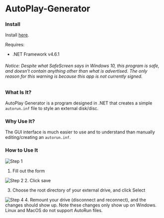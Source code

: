 # AutoPlay-Generator

### Install

Install [here](https://github.com/r2d2292/AutoPlay-Generator/releases/tag/0.1.0).

Requires:
- .NET Framework v4.6.1


###### Notice: Despite what SafeScreen says in Windows 10, this program is safe, and doesn't contain anything other than what is advertised. The only reason for this warning is because this app is not currently signed.

### What Is It?

AutoPlay Generator is a program designed in .NET that creates a simple `autorun.inf` file to style an external disk/disc.

### Why Use It?

The GUI interface is much easier to use and to understand than manually editing/creating an `autorun.inf`.

### How to Use It

![Step 1](https://s22.postimg.cc/d0fz3e01t/disp1.png)
1. Fill out the form

![Step 2](https://s22.postimg.cc/lipf7sbq9/disp2.png)
2. Click save

3. Choose the root directory of your external drive, and click Select

![Step 4](https://s22.postimg.cc/uf07bkhq9/disp3.png)
4. Remount your drive (disconnect and reconnect), and the changes should show up. Note these changes only show up on Windows. Linux and MacOS do not support AutoRun files.
